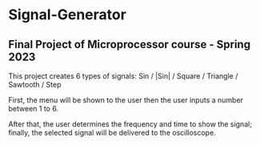 # Signal-Generator
## Final Project of Microprocessor course - Spring 2023

This project creates 6 types of signals: Sin / |Sin| / Square / Triangle / Sawtooth / Step

First, the menu will be shown to the user then the user inputs a number between 1 to 6.

After that, the user determines the frequency and time to show the signal; finally, the selected signal will be delivered to the oscilloscope.
